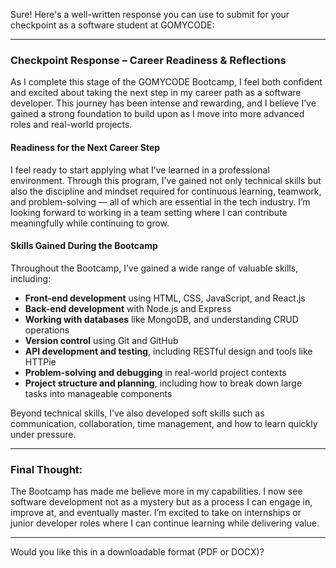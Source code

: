 Sure! Here's a well-written response you can use to submit for your checkpoint as a software student at GOMYCODE:

---

### **Checkpoint Response – Career Readiness & Reflections**

As I complete this stage of the GOMYCODE Bootcamp, I feel both confident and excited about taking the next step in my career path as a software developer. This journey has been intense and rewarding, and I believe I’ve gained a strong foundation to build upon as I move into more advanced roles and real-world projects.

#### **Readiness for the Next Career Step**

I feel ready to start applying what I’ve learned in a professional environment. Through this program, I’ve gained not only technical skills but also the discipline and mindset required for continuous learning, teamwork, and problem-solving — all of which are essential in the tech industry. I’m looking forward to working in a team setting where I can contribute meaningfully while continuing to grow.

#### **Skills Gained During the Bootcamp**

Throughout the Bootcamp, I’ve gained a wide range of valuable skills, including:

* **Front-end development** using HTML, CSS, JavaScript, and React.js
* **Back-end development** with Node.js and Express
* **Working with databases** like MongoDB, and understanding CRUD operations
* **Version control** using Git and GitHub
* **API development and testing**, including RESTful design and tools like HTTPie
* **Problem-solving and debugging** in real-world project contexts
* **Project structure and planning**, including how to break down large tasks into manageable components

Beyond technical skills, I’ve also developed soft skills such as communication, collaboration, time management, and how to learn quickly under pressure.

---

### Final Thought:

The Bootcamp has made me believe more in my capabilities. I now see software development not as a mystery but as a process I can engage in, improve at, and eventually master. I’m excited to take on internships or junior developer roles where I can continue learning while delivering value.

---

Would you like this in a downloadable format (PDF or DOCX)?
